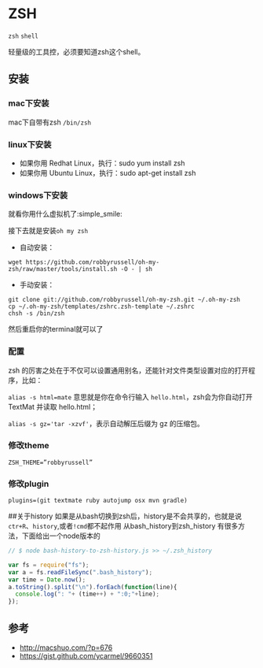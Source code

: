 # ZSH


`zsh` `shell` 

轻量级的工具控，必须要知道zsh这个shell。

## 安装
### mac下安装
mac下自带有zsh `/bin/zsh`
### linux下安装
* 如果你用 Redhat Linux，执行：sudo yum install zsh
* 如果你用 Ubuntu Linux，执行：sudo apt-get install zsh
### windows下安装 
就看你用什么虚拟机了:simple_smile:

接下去就是安装`oh my zsh`
* 自动安装：
```
wget https://github.com/robbyrussell/oh-my-zsh/raw/master/tools/install.sh -O - | sh
```
* 手动安装：
```
git clone git://github.com/robbyrussell/oh-my-zsh.git ~/.oh-my-zsh
cp ~/.oh-my-zsh/templates/zshrc.zsh-template ~/.zshrc
chsh -s /bin/zsh
```
然后重启你的terminal就可以了

### 配置
zsh 的厉害之处在于不仅可以设置通用别名，还能针对文件类型设置对应的打开程序，比如：

`alias -s html=mate`
意思就是你在命令行输入 `hello.html`，zsh会为你自动打开 TextMat 并读取 hello.html； 

`alias -s gz='tar -xzvf'`，表示自动解压后缀为 gz 的压缩包。

### 修改theme
```
ZSH_THEME=”robbyrussell”
```
### 修改plugin
```
plugins=(git textmate ruby autojump osx mvn gradle)
```


##关于history
如果是从bash切换到zsh后，history是不会共享的，也就是说`ctr+R`、`history`,或者`!cmd`都不起作用
从bash_history到zsh_history 有很多方法，下面给出一个node版本的
```javascript
// $ node bash-history-to-zsh-history.js >> ~/.zsh_history

var fs = require("fs");
var a = fs.readFileSync(".bash_history");
var time = Date.now();
a.toString().split("\n").forEach(function(line){
  console.log(": "+ (time++) + ":0;"+line);
});
```

## 参考
* http://macshuo.com/?p=676
* https://gist.github.com/ycarmel/9660351